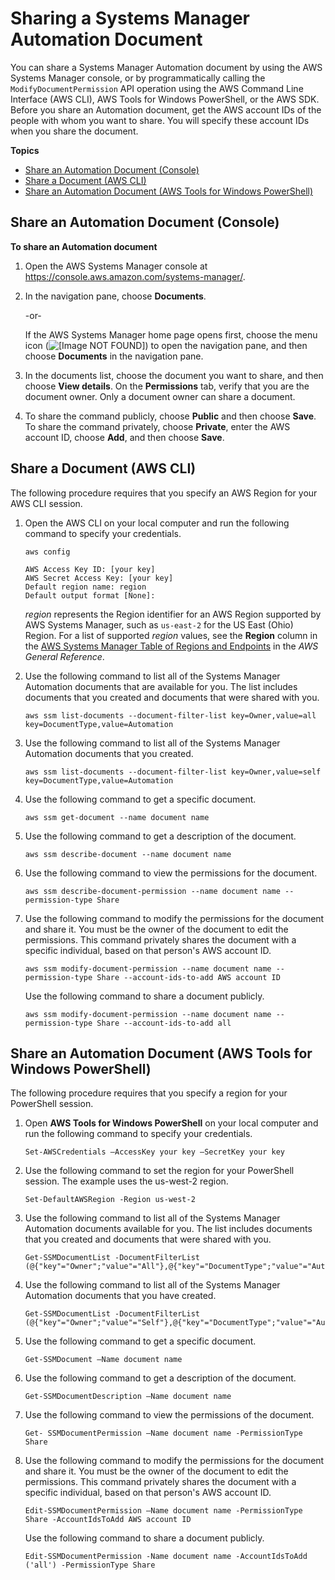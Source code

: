 # Sharing a Systems Manager Automation Document<a name="automation-share-document"></a>

You can share a Systems Manager Automation document by using the AWS Systems Manager console, or by programmatically calling the `ModifyDocumentPermission` API operation using the AWS Command Line Interface \(AWS CLI\), AWS Tools for Windows PowerShell, or the AWS SDK\. Before you share an Automation document, get the AWS account IDs of the people with whom you want to share\. You will specify these account IDs when you share the document\.

**Topics**
+ [Share an Automation Document \(Console\)](#automation-share-using-console)
+ [Share a Document \(AWS CLI\)](#automation-share-using-cli)
+ [Share an Automation Document \(AWS Tools for Windows PowerShell\)](#automation-share-using-ps)

## Share an Automation Document \(Console\)<a name="automation-share-using-console"></a>

**To share an Automation document**

1. Open the AWS Systems Manager console at [https://console\.aws\.amazon\.com/systems\-manager/](https://console.aws.amazon.com/systems-manager/)\.

1. In the navigation pane, choose **Documents**\.

   \-or\-

   If the AWS Systems Manager home page opens first, choose the menu icon \(![\[Image NOT FOUND\]](http://docs.aws.amazon.com/systems-manager/latest/userguide/images/menu-icon-small.png)\) to open the navigation pane, and then choose **Documents** in the navigation pane\.

1. In the documents list, choose the document you want to share, and then choose **View details**\. On the **Permissions** tab, verify that you are the document owner\. Only a document owner can share a document\.

1. To share the command publicly, choose **Public** and then choose **Save**\. To share the command privately, choose **Private**, enter the AWS account ID, choose **Add**, and then choose **Save**\. 

## Share a Document \(AWS CLI\)<a name="automation-share-using-cli"></a>

The following procedure requires that you specify an AWS Region for your AWS CLI session\.

1. Open the AWS CLI on your local computer and run the following command to specify your credentials\. 

   ```
   aws config
   
   AWS Access Key ID: [your key]
   AWS Secret Access Key: [your key]
   Default region name: region
   Default output format [None]:
   ```

   *region* represents the Region identifier for an AWS Region supported by AWS Systems Manager, such as `us-east-2` for the US East \(Ohio\) Region\. For a list of supported *region* values, see the **Region** column in the [AWS Systems Manager Table of Regions and Endpoints](https://docs.aws.amazon.com/general/latest/gr/rande.html#ssm_region) in the *AWS General Reference*\.

1. Use the following command to list all of the Systems Manager Automation documents that are available for you\. The list includes documents that you created and documents that were shared with you\. 

   ```
   aws ssm list-documents --document-filter-list key=Owner,value=all key=DocumentType,value=Automation
   ```

1. Use the following command to list all of the Systems Manager Automation documents that you created\.

   ```
   aws ssm list-documents --document-filter-list key=Owner,value=self key=DocumentType,value=Automation
   ```

1. Use the following command to get a specific document\.

   ```
   aws ssm get-document --name document name
   ```

1. Use the following command to get a description of the document\.

   ```
   aws ssm describe-document --name document name
   ```

1. Use the following command to view the permissions for the document\.

   ```
   aws ssm describe-document-permission --name document name --permission-type Share
   ```

1. Use the following command to modify the permissions for the document and share it\. You must be the owner of the document to edit the permissions\. This command privately shares the document with a specific individual, based on that person's AWS account ID\.

   ```
   aws ssm modify-document-permission --name document name --permission-type Share --account-ids-to-add AWS account ID
   ```

   Use the following command to share a document publicly\.

   ```
   aws ssm modify-document-permission --name document name --permission-type Share --account-ids-to-add all
   ```

## Share an Automation Document \(AWS Tools for Windows PowerShell\)<a name="automation-share-using-ps"></a>

The following procedure requires that you specify a region for your PowerShell session\.

1. Open **AWS Tools for Windows PowerShell** on your local computer and run the following command to specify your credentials\. 

   ```
   Set-AWSCredentials –AccessKey your key –SecretKey your key
   ```

1. Use the following command to set the region for your PowerShell session\. The example uses the us\-west\-2 region\. 

   ```
   Set-DefaultAWSRegion -Region us-west-2
   ```

1. Use the following command to list all of the Systems Manager Automation documents available for you\. The list includes documents that you created and documents that were shared with you\. 

   ```
   Get-SSMDocumentList -DocumentFilterList (@{"key"="Owner";"value"="All"},@{"key"="DocumentType";"value"="Automation"})
   ```

1. Use the following command to list all of the Systems Manager Automation documents that you have created\. 

   ```
   Get-SSMDocumentList -DocumentFilterList (@{"key"="Owner";"value"="Self"},@{"key"="DocumentType";"value"="Automation"})
   ```

1. Use the following command to get a specific document\.

   ```
   Get-SSMDocument –Name document name
   ```

1. Use the following command to get a description of the document\.

   ```
   Get-SSMDocumentDescription –Name document name
   ```

1. Use the following command to view the permissions of the document\. 

   ```
   Get- SSMDocumentPermission –Name document name -PermissionType Share
   ```

1. Use the following command to modify the permissions for the document and share it\. You must be the owner of the document to edit the permissions\. This command privately shares the document with a specific individual, based on that person's AWS account ID\.

   ```
   Edit-SSMDocumentPermission –Name document name -PermissionType Share -AccountIdsToAdd AWS account ID
   ```

   Use the following command to share a document publicly\.

   ```
   Edit-SSMDocumentPermission -Name document name -AccountIdsToAdd ('all') -PermissionType Share
   ```